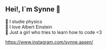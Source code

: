 ## Hei!, I`m Synne 🫶

🧠 I studie physics <br/>
🔬 I love Albert Einstein <br/>
📠 Just a girl who tries to learn how to code <3 <br/>

https://www.instagram.com/synne.aasen/ <br/>

